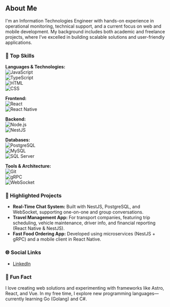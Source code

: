 ## About Me

I'm an Information Technologies Engineer with hands-on experience in operational monitoring, technical support, and a current focus on web and mobile development. My background includes both academic and freelance projects, where I’ve excelled in building scalable solutions and user-friendly applications.

### 🔧 Top Skills

**Languages & Technologies:**  
![JavaScript](https://img.shields.io/badge/JavaScript-F7DF1E?logo=javascript&logoColor=black)  
![TypeScript](https://img.shields.io/badge/TypeScript-3178C6?logo=typescript&logoColor=white)  
![HTML](https://img.shields.io/badge/HTML5-E34F26?logo=html5&logoColor=white)  
![CSS](https://img.shields.io/badge/CSS3-1572B6?logo=css3&logoColor=white)  

**Frontend:**  
![React](https://img.shields.io/badge/React-20232A?logo=react&logoColor=61dafb)  
![React Native](https://img.shields.io/badge/React%20Native-20232A?logo=react&logoColor=61dafb)  

**Backend:**  
![Node.js](https://img.shields.io/badge/Node.js-339933?logo=node.js&logoColor=white)  
![NestJS](https://img.shields.io/badge/NestJS-E0234E?logo=nestjs&logoColor=white)  

**Databases:**  
![PostgreSQL](https://img.shields.io/badge/PostgreSQL-4169E1?logo=postgresql&logoColor=white)  
![MySQL](https://img.shields.io/badge/MySQL-4479A1?logo=mysql&logoColor=white)  
![SQL Server](https://img.shields.io/badge/SQL%20Server-CC2927?logo=microsoft-sql-server&logoColor=white)  

**Tools & Architecture:**  
![Git](https://img.shields.io/badge/Git-F05032?logo=git&logoColor=white)  
![gRPC](https://img.shields.io/badge/gRPC-20c997?logo=grpc&logoColor=white)  
![WebSocket](https://img.shields.io/badge/WebSocket-010101?logo=websocket&logoColor=white)  

### 🚀 Highlighted Projects

- **Real-Time Chat System:** Built with NestJS, PostgreSQL, and WebSocket, supporting one-on-one and group conversations.
- **Travel Management App:** For transport companies, featuring trip scheduling, vehicle maintenance, driver info, and financial reporting (React Native & NestJS).
- **Fast Food Ordering App:** Developed using microservices (NestJS + gRPC) and a mobile client in React Native.

### 🌐 Social Links

- [LinkedIn](#)

### 🎉 Fun Fact

I love creating web solutions and experimenting with frameworks like Astro, React, and Vue. In my free time, I explore new programming languages—currently learning Go (Golang) and C#.

